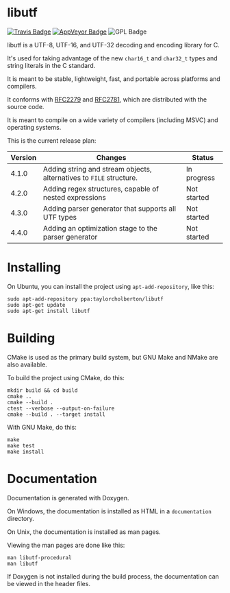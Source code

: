 libutf
======

[![Travis Badge](https://travis-ci.org/tholberton/libutf.svg?branch=master)](https://travis-ci.org/tay10r/libutf)
[![AppVeyor Badge](https://ci.appveyor.com/api/projects/status/xjbjhuxn3wsc0k61?svg=true)](https://ci.appveyor.com/project/tay10r/libutf)
![GPL Badge](https://www.gnu.org/graphics/gplv3-88x31.png)

libutf is a UTF-8, UTF-16, and UTF-32 decoding and encoding library for C.

It's used for taking advantage of the new `char16_t` and `char32_t` types and string literals in the C standard.

It is meant to be stable, lightweight, fast, and portable across platforms and compilers.

It conforms with [RFC2279](https://www.ietf.org/rfc/rfc2781.txt) and [RFC2781](https://www.ietf.org/rfc/rfc2279.txt), which are distributed with the source code.

It is meant to compile on a wide variety of compilers (including MSVC) and operating systems.

This is the current release plan:

| Version | Changes                                                             | Status      |
|---------|---------------------------------------------------------------------|-------------|
| 4.1.0   | Adding string and stream objects, alternatives to `FILE` structure. | In progress |
| 4.2.0   | Adding regex structures, capable of nested expressions              | Not started |
| 4.3.0   | Adding parser generator that supports all UTF types                 | Not started |
| 4.4.0   | Adding an optimization stage to the parser generator                | Not started |

# Installing

On Ubuntu, you can install the project using `apt-add-repository`, like this:

```
sudo apt-add-repository ppa:taylorcholberton/libutf
sudo apt-get update
sudo apt-get install libutf
```

# Building

CMake is used as the primary build system, but GNU Make and NMake are also available.

To build the project using CMake, do this:

```
mkdir build && cd build
cmake ..
cmake --build .
ctest --verbose --output-on-failure
cmake --build . --target install
```

With GNU Make, do this:

```
make
make test
make install
```

# Documentation

Documentation is generated with Doxygen.

On Windows, the documentation is installed as HTML in a `documentation` directory.

On Unix, the documentation is installed as man pages.

Viewing the man pages are done like this:

```
man libutf-procedural
man libutf
```

If Doxygen is not installed during the build process, the documentation can be viewed in the header files.


